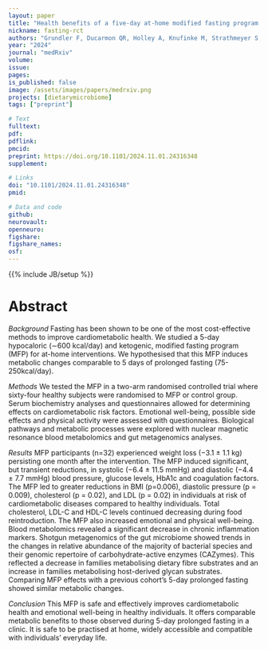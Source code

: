 ```yaml
---
layout: paper
title: "Health benefits of a five-day at-home modified fasting program: a randomised controlled trial"
nickname: fasting-rct
authors: "Grundler F, Ducarmon QR, Holley A, Knufinke M, Strathmeyer S, Heelemann S, Geyer R, Martinez Tellez B, MacArthur MR, Zeller G, Wilhelmi de Toledo F, Mesnage R"
year: "2024"
journal: "medRxiv"
volume:
issue:
pages:
is_published: false
image: /assets/images/papers/medrxiv.png
projects: [dietarymicrobiome]
tags: ["preprint"]

# Text
fulltext:
pdf:
pdflink:
pmcid:
preprint: https://doi.org/10.1101/2024.11.01.24316348
supplement:

# Links
doi: "10.1101/2024.11.01.24316348"
pmid:

# Data and code
github:
neurovault:
openneuro:
figshare:
figshare_names:
osf:
---
```

{{% include JB/setup %}}

# Abstract

*Background*
Fasting has been shown to be one of the most cost-effective methods to improve cardiometabolic health. We studied a 5-day hypocaloric (∼600 kcal/day) and ketogenic, modified fasting program (MFP) for at-home interventions. We hypothesised that this MFP induces metabolic changes comparable to 5 days of prolonged fasting (75-250kcal/day).

*Methods*
We tested the MFP in a two-arm randomised controlled trial where sixty-four healthy subjects were randomised to MFP or control group. Serum biochemistry analyses and questionnaires allowed for determining effects on cardiometabolic risk factors. Emotional well-being, possible side effects and physical activity were assessed with questionnaires. Biological pathways and metabolic processes were explored with nuclear magnetic resonance blood metabolomics and gut metagenomics analyses.

*Results*
MFP participants (n=32) experienced weight loss (−3.1 ± 1.1 kg) persisting one month after the intervention. The MFP induced significant, but transient reductions, in systolic (−6.4 ± 11.5 mmHg) and diastolic (−4.4 ± 7.7 mmHg) blood pressure, glucose levels, HbA1c and coagulation factors. The MFP led to greater reductions in BMI (p=0.006), diastolic pressure (p = 0.009), cholesterol (p = 0.02), and LDL (p = 0.02) in individuals at risk of cardiometabolic diseases compared to healthy individuals. Total cholesterol, LDL-C and HDL-C levels continued decreasing during food reintroduction. The MFP also increased emotional and physical well-being. Blood metabolomics revealed a significant decrease in chronic inflammation markers. Shotgun metagenomics of the gut microbiome showed trends in the changes in relative abundance of the majority of bacterial species and their genomic repertoire of carbohydrate-active enzymes (CAZymes). This reflected a decrease in families metabolising dietary fibre substrates and an increase in families metabolising host-derived glycan substrates. Comparing MFP effects with a previous cohort’s 5-day prolonged fasting showed similar metabolic changes.

*Conclusion*
This MFP is safe and effectively improves cardiometabolic health and emotional well-being in healthy individuals. It offers comparable metabolic benefits to those observed during 5-day prolonged fasting in a clinic. It is safe to be practised at home, widely accessible and compatible with individuals’ everyday life.
